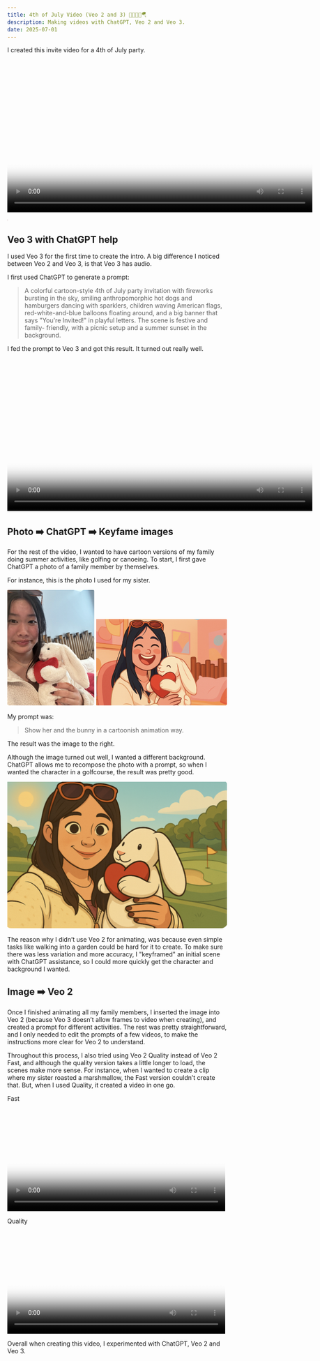 ```yaml
---
title: 4th of July Video (Veo 2 and 3) 🎇⛳🛶🛵🪂
description: Making videos with ChatGPT, Veo 2 and Veo 3.
date: 2025-07-01
---
```


I created this invite video for a 4th of July party. 

<video width="700" controls poster="4th-invite-thumb.jpg">
  <source src="4th-invite.MOV" type="video/mp4">
  Your browser does not support the video tag.
</video>
<img width="1" alt="preview" src="4th-invite-thumb.jpg" /> 


## Veo 3 with ChatGPT help
I used Veo 3 for the first time to create the intro. A big difference I noticed between Veo 2 and Veo 3, is that Veo 3 has audio. 

I first used ChatGPT to generate a prompt:

> A colorful cartoon-style 4th of July party invitation with fireworks bursting in the
sky, smiling anthropomorphic hot dogs and hamburgers dancing with sparklers, children
waving American flags, red-white-and-blue balloons floating around, and a big banner
that says "You're Invited!" in playful letters. The scene is festive and family-
friendly, with a picnic setup and a summer sunset in the background.

I fed the prompt to Veo 3 and got this result.  It turned out really well.

<video width="700" controls poster="invited-placeholder.png">
  <source src="invited-placeholder.mp4" type="video/mp4">
  Your browser does not support the video tag.
</video>

## Photo ➡️ ChatGPT ➡️ Keyfame images
For the rest of the video, I wanted to have cartoon versions of my family doing summer activities, like golfing or canoeing. To start, I first gave ChatGPT a photo of a family member by themselves. 

For instance, this is the photo I used for my sister.

<img width="200" alt="girl-bunny-real" src="girl-bunny-real.png" /> 
<img width="300" alt="girl-bunny-cartoon" src="girl-bunny-cartoon.png" />

My prompt was:

> Show her and the bunny in a cartoonish animation way. 

The result was the image to the right. 

Although the image turned out well, I wanted a different background. ChatGPT allows me to recompose the photo with a prompt, so when I wanted the character in a golfcourse, the result was pretty good.

![pic](girl-bunny-golfcourse.png)

The reason why I didn’t use Veo 2 for animating, was because even simple tasks like walking into a garden could be hard for it to create.  To make sure there was less variation and more accuracy, I "keyframed" an initial scene with ChatGPT assistance, so I could more quickly get the character and background I wanted. 

## Image ➡️ Veo 2
Once I finished animating all my family members, I inserted the image into Veo 2 (because Veo 3 doesn’t allow frames to video when creating), and created a prompt for different activities. The rest was pretty straightforward, and I only needed to edit the prompts of a few videos, to make the instructions more clear for Veo 2 to understand. 

Throughout this process, I also tried using Veo 2 Quality instead of Veo 2 Fast, and although the quality version takes a little longer to load, the scenes make more sense. For instance, when I wanted to create a clip where my sister roasted a marshmallow, the Fast version couldn’t create that. But, when I used Quality, it created a video in one go.

Fast
<video controls poster="marshmallow-fast.png" style="width:500px; max-width:100%; display:block;">
  <source src="marshmallow-fast.mp4" type="video/mp4">
  Your browser does not support the video tag.
</video> 

Quality
<video controls poster="marshmallow-quality.png" style="width:500px; max-width:100%; display:block;">
  <source src="marshmallow-quality.mp4" type="video/mp4">
  Your browser does not support the video tag.
</video>


Overall when creating this video, I experimented with ChatGPT, Veo 2 and Veo 3.
